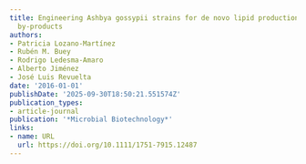 ```yaml
---
title: Engineering Ashbya gossypii strains for de novo lipid production using industrial
  by‐products
authors:
- Patricia Lozano‐Martínez
- Rubén M. Buey
- Rodrigo Ledesma‐Amaro
- Alberto Jiménez
- José Luis Revuelta
date: '2016-01-01'
publishDate: '2025-09-30T18:50:21.551574Z'
publication_types:
- article-journal
publication: '*Microbial Biotechnology*'
links:
- name: URL
  url: https://doi.org/10.1111/1751-7915.12487
---
```

